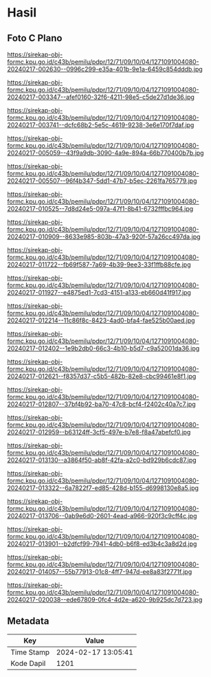 # Hasil

## Foto C Plano

https://sirekap-obj-formc.kpu.go.id/c43b/pemilu/pdpr/12/71/09/10/04/1271091004080-20240217-002630--0996c299-e35a-401b-9e1a-6459c854dddb.jpg

https://sirekap-obj-formc.kpu.go.id/c43b/pemilu/pdpr/12/71/09/10/04/1271091004080-20240217-003347--afef0160-32f6-4211-98e5-c5de27d1de36.jpg

https://sirekap-obj-formc.kpu.go.id/c43b/pemilu/pdpr/12/71/09/10/04/1271091004080-20240217-003741--dcfc68b2-5e5c-4619-9238-3e6e170f7daf.jpg

https://sirekap-obj-formc.kpu.go.id/c43b/pemilu/pdpr/12/71/09/10/04/1271091004080-20240217-005059--43f9a9db-3090-4a9e-894a-66b770400b7b.jpg

https://sirekap-obj-formc.kpu.go.id/c43b/pemilu/pdpr/12/71/09/10/04/1271091004080-20240217-005507--96f4b347-5dd1-47b7-b5ec-2261fa765779.jpg

https://sirekap-obj-formc.kpu.go.id/c43b/pemilu/pdpr/12/71/09/10/04/1271091004080-20240217-010525--7d8d24e5-097a-47f1-8b41-6732fffbc964.jpg

https://sirekap-obj-formc.kpu.go.id/c43b/pemilu/pdpr/12/71/09/10/04/1271091004080-20240217-010909--8633e985-803b-47a3-920f-57a26cc497da.jpg

https://sirekap-obj-formc.kpu.go.id/c43b/pemilu/pdpr/12/71/09/10/04/1271091004080-20240217-011722--fb69f587-7a69-4b39-9ee3-33f1ffb88cfe.jpg

https://sirekap-obj-formc.kpu.go.id/c43b/pemilu/pdpr/12/71/09/10/04/1271091004080-20240217-011927--e4875ed1-7cd3-4151-a133-eb660d41f917.jpg

https://sirekap-obj-formc.kpu.go.id/c43b/pemilu/pdpr/12/71/09/10/04/1271091004080-20240217-012214--11c86f8c-8423-4ad0-bfa4-fae525b00aed.jpg

https://sirekap-obj-formc.kpu.go.id/c43b/pemilu/pdpr/12/71/09/10/04/1271091004080-20240217-012402--1e9b2db0-66c3-4b10-b5d7-c9a52001da36.jpg

https://sirekap-obj-formc.kpu.go.id/c43b/pemilu/pdpr/12/71/09/10/04/1271091004080-20240217-012621--f8357d37-c5b5-482b-82e8-cbc99461e8f1.jpg

https://sirekap-obj-formc.kpu.go.id/c43b/pemilu/pdpr/12/71/09/10/04/1271091004080-20240217-012807--37bf4b92-ba70-47c8-bcf4-f2402c40a7c7.jpg

https://sirekap-obj-formc.kpu.go.id/c43b/pemilu/pdpr/12/71/09/10/04/1271091004080-20240217-012959--b63124ff-3cf5-497e-b7e8-f8a47abefcf0.jpg

https://sirekap-obj-formc.kpu.go.id/c43b/pemilu/pdpr/12/71/09/10/04/1271091004080-20240217-013130--a3864f50-ab8f-42fa-a2c0-bd929b6cdc87.jpg

https://sirekap-obj-formc.kpu.go.id/c43b/pemilu/pdpr/12/71/09/10/04/1271091004080-20240217-013322--6a7822f7-ed85-428d-b155-d6998130e8a5.jpg

https://sirekap-obj-formc.kpu.go.id/c43b/pemilu/pdpr/12/71/09/10/04/1271091004080-20240217-013706--0ab9e6d0-2601-4ead-a966-920f3c9cff4c.jpg

https://sirekap-obj-formc.kpu.go.id/c43b/pemilu/pdpr/12/71/09/10/04/1271091004080-20240217-013901--b2dfcf99-7941-4db0-b6f8-ed3b4c3a8d2d.jpg

https://sirekap-obj-formc.kpu.go.id/c43b/pemilu/pdpr/12/71/09/10/04/1271091004080-20240217-014057--55b77913-01c8-4ff7-947d-ee8a83f2771f.jpg

https://sirekap-obj-formc.kpu.go.id/c43b/pemilu/pdpr/12/71/09/10/04/1271091004080-20240217-020038--ede67809-0fc4-4d2e-a620-9b925dc7d723.jpg


## Metadata

| Key        | Value               |
| ---------- | ------------------- |
| Time Stamp | 2024-02-17 13:05:41 |
| Kode Dapil | 1201                |



